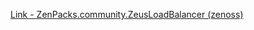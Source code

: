 [Link - ZenPacks.community.ZeusLoadBalancer (zenoss)](https://github.com/zenoss/ZenPacks.community.ZeusLoadBalancer)

